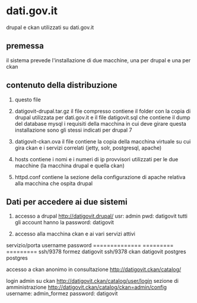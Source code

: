 dati.gov.it
===========

drupal e ckan utilizzati su dati.gov.it

premessa
--------
il sistema prevede l'installazione di due macchine, una per drupal e una per ckan

contenuto della distribuzione
-----------------------------

1) questo file
	
2) datigovit-drupal.tar.gz
il file compresso contiene il folder con la copia di drupal utilizzata per dati.gov.it e il file datigovit.sql che
contiene il dump del database mysql
i requisiti della macchina in cui deve girare questa installazione sono gli stessi indicati per drupal 7
	

3) datigovit-ckan.ova
il file contiene la copia della macchina virtuale su cui gira ckan e i servizi correlati (jetty, solr, postgresql, apache)


4) hosts
contiene i nomi e i numeri di ip provvisori utilizzati per le due macchine (la macchina drupal e quella ckan)
	
5) httpd.conf
contiene la sezione della configurazione di apache relativa alla macchina che ospita drupal


Dati per accedere ai due sistemi
--------------------------------
1) accesso a drupal
	http://datigovit.drupal/
	usr: admin
	pwd: datigovit
	tutti gli account hanno la password: datigovit


2) accesso alla macchina ckan e ai vari servizi attivi

servizio/porta  username   password
==============  =========  =========
ssh/9378        formez     datigovit
ssh/9378        ckan       datigovit
postgres	postgres
	
accesso a ckan anonimo in consultazione
http://datigovit.ckan/catalog/

login admin su ckan
http://datigovit.ckan/catalog/user/login
sezione di amministrazione
http://datigovit.ckan/catalog/ckan=admin/config
username: admin_formez
password: datigovit
